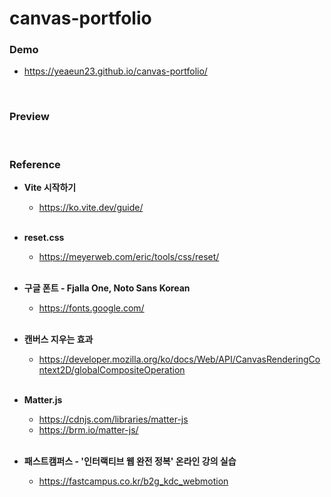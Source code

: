# canvas-portfolio

### Demo
* https://yeaeun23.github.io/canvas-portfolio/
<br/>


### Preview
<br/>


### Reference
* <b>Vite 시작하기</b>
  * https://ko.vite.dev/guide/
<br/><br/>

* <b>reset.css</b>
  * https://meyerweb.com/eric/tools/css/reset/
<br/><br/>

* <b>구글 폰트 - Fjalla One, Noto Sans Korean</b>
  * https://fonts.google.com/
<br/><br/>

* <b>캔버스 지우는 효과</b>
  * https://developer.mozilla.org/ko/docs/Web/API/CanvasRenderingContext2D/globalCompositeOperation
<br/><br/>

* <b>Matter.js</b>
  * https://cdnjs.com/libraries/matter-js
  * https://brm.io/matter-js/
<br/><br/>

* <b>패스트캠퍼스 - '인터랙티브 웹 완전 정복' 온라인 강의 실습</b>
  * https://fastcampus.co.kr/b2g_kdc_webmotion
